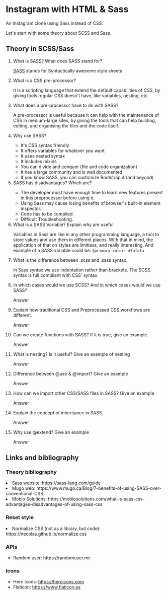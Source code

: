 # Instagram with HTML & Sass
An Instagram clone using Sass instead of CSS.

Let's start with some theory about SCSS and Sass.

## Theory in SCSS/Sass

<div>
  <ol>
    <li>What is SASS? What does SASS stand for?</li>
    <p><abbr title="Syntactically awesome style sheets">SASS</abbr> stands for Syntactically awesome style sheets</p>
    <li>What is a CSS pre-processor?</li>
    <p>It is a scripting language that extend the default capabilities of CSS, by giving tools regular CSS doesn't have, like variables, nesting, etc.</p>
    <li>What does a pre-processor have to do with SASS?</li>
    <p>A pre-processor is useful because it can help with the maintenance of CSS in medium-large sites, by giving the tools that can help building, editing, and organising the files and the code itself.</p>
    <li>Why use SASS?</li>
      <ul> 
        <li>It's CSS syntax friendly</li>
        <li>It offers variables for whatever you want</li>
        <li>It uses nested syntax</li>
        <li>It includes mixins </li>
        <li>You can divide and conquer (file and code organization)</li>
        <li>It has a large community and is well documented</li>
        <li>If you know SASS, you can customize Bootstrap 4 (and beyond)</li>
      </ul>
    <li>SASS has disadvantages? Which are?</li>
      <ul> 
        <li>The developer must have enough time to learn new features present in this preprocessor before using it.</li>
        <li>Using Sass may cause losing benefits of browser's built-in element inspector.</li>
        <li>Code has to be compiled.</li>
        <li>Difficult Troubleshooting.</li>
      </ul>
    <li>What is a SASS Variable? Explain why are useful</li>
    <p>Variables in Sass are like in any other programming language, a tool to store values and use them in different places. With that in mind, the application of that on styles are limitless, and really interesting. And example of a SASS variable could be: <code>$primary-color: #fafafa</code></p>
    <li>What is the difference between .scss and .sass syntax.</li>
    <p>In Sass syntax we use  indentation rather than brackets. The SCSS syntax is full compliant with CSS' syntax.</p>
    <li>In which cases would we use SCSS? And in which cases would we use SASS?</li>
    <p>Answer</p>
    <li>Explain how traditional CSS and Preprocessed CSS workflows are different.</li>
    <p>Answer</p>
    <li>Can we create functions with SASS? If it is true, give an example.</li>
    <p>Answer</p>
    <li>What is nesting? Is it useful? Give an example of nesting</li>
    <p>Answer</p>
    <li>Difference between @use & @import? Give an example</li>
    <p>Answer</p>
    <li>How can we import other CSS/SASS files in SASS? Give an example</li>
    <p>Answer</p>
    <li>Explain the concept of inheritance in SASS.</li>
    <p>Answer</p>
    <li>Why use @extend? Give an example</li>
    <p>Answer</p>
  </ol>
</div>

## Links and bibliography
  <!-- </ul> 
    <li>: <a href=""></a></li>
  </ul> -->

### Theory bibliography
  </ul> 
    <li>Sass website: <a href="https://sass-lang.com/guide"></a>https://sass-lang.com/guide</li>
    <li>Mugo web: <a href="https://www.mugo.ca/Blog/7-benefits-of-using-SASS-over-conventional-CSS"></a>https://www.mugo.ca/Blog/7-benefits-of-using-SASS-over-conventional-CSS</li>
    <li>Mobio Solutions: <a href="https://mobiosolutions.com/what-is-sass-css-advantages-disadvantages-of-using-sass-css"></a>https://mobiosolutions.com/what-is-sass-css-advantages-disadvantages-of-using-sass-css</li>
  </ul>


### Reset style
  </ul> 
    <li>Normalize CSS (not as a library, but code): <a href="https://necolas.github.io/normalize.css"></a>https://necolas.github.io/normalize.css</li>
  </ul>

### APIs
<ul>
  <li>Random user: <a href="https://randomuser.me"></a>https://randomuser.me</li>
</ul>

### Icons
<ul>
  <li>Hero icons: <a href="https://heroicons.com">https://heroicons.com</a></li>
  <li>Flaticon: <a href="https://www.flaticon.es">https://www.flaticon.es</a></li>
</ul>
